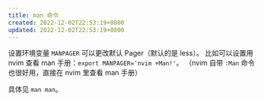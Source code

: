 ```yaml
---
title: man 命令
created: 2022-12-02T22:53:19+0800
updated: 2022-12-02T22:53:19+0800
---
```



设置环境变量 `MANPAGER` 可以更改默认 Pager（默认的是 less）。
比如可以设置用 nvim 查看 man 手册：`export MANPAGER='nvim +Man!'`。
（nvim 自带 `:Man` 命令也很好用，直接在 nvim 里查看 man 手册）

具体见 `man man`。
